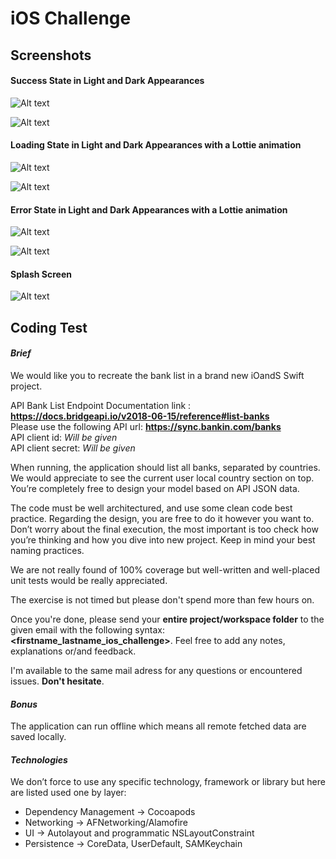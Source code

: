 # iOS Challenge

## Screenshots

#### Success State in Light and Dark Appearances

![Alt text](/Screenshots/1.png?raw=true "Light Success")

![Alt text](/Screenshots/2.png?raw=true "Dark Success")

#### Loading State in Light and Dark Appearances with a Lottie animation

![Alt text](/Screenshots/3.png?raw=true "Light Loading")

![Alt text](/Screenshots/4.png?raw=true "Dark Loading")

#### Error State in Light and Dark Appearances with a Lottie animation

![Alt text](/Screenshots/5.png?raw=true "Light Error")

![Alt text](/Screenshots/6.png?raw=true "Dark Error")

#### Splash Screen

![Alt text](/Screenshots/7.png?raw=true "Splash Screen")

## Coding Test

#### *Brief*

We would like you to recreate the bank list in a brand new iOandS Swift project.

API Bank List Endpoint Documentation link : **https://docs.bridgeapi.io/v2018-06-15/reference#list-banks**  
Please use the following API url: **https://sync.bankin.com/banks**  
API client id: *Will be given*  
API client secret: *Will be given*  

When running, the application should list all banks, separated by countries. We would appreciate to see the current user local country section on top. You’re completely free to design your model based on API JSON data.

The code must be well architectured, and use some clean code best practice.  Regarding the design, you are free to do it however you want to. Don’t worry about the final execution, the most important is too check how you’re thinking and how you dive into new project. Keep in mind your best naming practices.

We are not really found of 100% coverage but well-written and well-placed unit tests would be really appreciated.

The exercise is not timed but please don't spend more than few hours on.  

Once you're done, please send your **entire project/workspace folder** to the given email with the following syntax: **<firstname_lastname_ios_challenge>**. Feel free to add any notes, explanations or/and feedback.  

I'm available to the same mail adress for any questions or encountered issues. **Don't hesitate**.  

#### *Bonus*

The application can run offline which means all remote fetched data are saved locally.

#### *Technologies*

We don’t force to use any specific technology, framework or library but here are listed used one by layer:

- Dependency Management -> Cocoapods
- Networking -> AFNetworking/Alamofire
- UI -> Autolayout and programmatic NSLayoutConstraint
- Persistence -> CoreData, UserDefault, SAMKeychain
